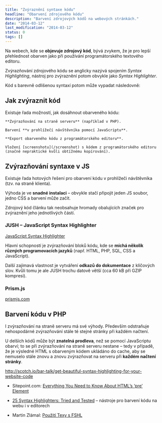 ```yaml
---
title: "Zvýraznění syntaxe kódu"
headline: "Obarvení zdrojového kódu"
description: "Barvení zdrojových kódů na webových stránkách."
date: "2014-03-12"
last_modification: "2014-03-12"
status: 0
tags: []
---
```


Na webech, kde se **objevuje zdrojový kód**, bývá zvykem, že je pro lepší přehlednost obarven jako při používání programátorského textového editoru.

  Zvýrazňování zdrojového kódu se anglicky nazývá spojením *Syntax Highlighting*, nástroj pro zvýraznění potom obvykle jako *Syntax Highlighter*.

Kód s barevně odlišenou syntaxí potom může vypadat následovně:

## Jak zvýraznit kód

Existuje řada možností, jak dosáhnout obarveného kódu:

    **Zvýrazňování na straně serveru** (například v PHP).

    Barvení **v prohlížečí návštěvníka pomocí JavaScriptu**.

    **Export obarveného kódu z programátorského editoru**.

    Vložení [screenshotu](/screenshot) s kódem z programátorského editoru (značně nepraktické kvůli obtížnému kopírování).

## Zvýrazňování syntaxe v JS

Existuje řada hotových řešení pro obarvení kódu v prohlížeči návštěvníka (tzv. na straně klienta).

Výhoda je ve **snadné instalaci** – obvykle stačí připojit jeden JS soubor, jedno CSS a barvení může začít.

Zdrojový kód článku tak neobsahuje hromady obalujících značek pro zvýraznění jeho jednotlivých částí.

### JUSH – JavaScript Syntax Highlighter

[JavaScript Syntax Highlighter](http://jush.sourceforge.net/)

Hlavní schopností je zvýrazňování bloků kódu, kde se **míchá několik různých programovacích jazyků** (např. HTML, PHP, SQL, CSS a JavaScript).

Další zajímavá vlastnost je vytváření **odkazů do dokumentace** z klíčových slov. Kvůli tomu je ale JUSH trochu datově větší (cca 60 kB při GZIP kompresi).

### Prism.js

[prismjs.com](http://prismjs.com/)

## Barvení kódu v PHP

I zvýrazňování na straně serveru má své výhody. Především odstraňuje nehospodárné zvýrazňování stále té stejné stránky při každém načtení.

U delších kódů může být **znatelná prodleva**, než se pomocí JavaScriptu obarví; to se při zvýrazňování na straně serveru nestane – tedy v případě, že je výsledné HTML s obarveným kódem ukládáno do cache, aby se nemuselo stále znovu a znovu zvýrazňovat na serveru při **každém načtení stránky**.

http://scotch.io/bar-talk/get-beautiful-syntax-highlighting-for-your-website-code

  - Sitepoint.com: [Everything You Need to Know About HTML’s ‘pre’ Element](http://www.sitepoint.com/everything-need-know-html-pre-element/)

  - [25 Syntax Highlighters: Tried and Tested](http://webdesign.tutsplus.com/articles/25-syntax-highlighters-tried-and-tested--cms-23931) – nástroje pro barvení kódu na webu i v editorech

  - Martin Zlámal: [Použití Texy s FSHL](http://zlml.cz/pouziti-texy-s-fshl)
